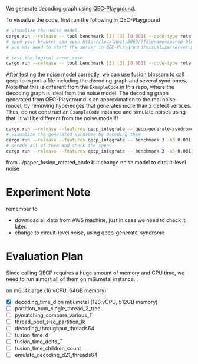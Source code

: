 

We generate decoding graph using [QEC-Playground](https://github.com/yuewuo/QEC-Playground).

To visualize the code, first run the following in QEC-Playground

```sh
# visualize the noise model.
cargo run --release -- tool benchmark [3] [3] [0.001] --code-type rotated-planar-code --noise-model stim-noise-model --decoder fusion -m10 --enable-visualizer --visualizer-filename sparse-blossom-noise-model.json
# open your browser can open http://localhost:8069/?filename=sparse-blossom-noise-model.json
# you may need to start the server in QEC-Playground/visualize/server.py

# test the logical error rate
cargo run --release -- tool benchmark [3] [3] [0.001] --code-type rotated-planar-code --noise-model stim-noise-model --decoder fusion -e1000
```

After testing the noise model correctly, we can use fusion blossom to call qecp to export a file including the decoding graph and several syndromes.
Note that this is different from the `ExampleCode` in this repo, where the decoding graph is ideal from the noise model.
The decoding graph generated from QEC-Playground is an approximation to the real noise model, by removing hyperedges that generates more than 2 defect vertices.
Thus, do not construct an `ExampleCode` instance and simulate noises using that. It will be different from the noise model!!!

```sh
cargo run --release --features qecp_integrate -- qecp-generate-syndrome [3] [3] [0.001] -m100 --code-type rotated-planar-code --noise-model stim-noise-model --fusion-blossom-syndrome-export-config '{"filename":"./tmp/test.syndromes","only_stab_z":true,"use_combined_probability":false}'
# visualize the generated syndrome by decoding them
cargo run --release --features qecp_integrate -- benchmark 3 -n3 0.001 -r1  --code-type error-pattern-reader --code-config '{"filename":"./tmp/test.syndromes"}' --primal-dual-type serial --verifier none --enable-visualizer
# decode all of them and check the speed
cargo run --release --features qecp_integrate -- benchmark 3 -n3 0.001 -r100  --code-type error-pattern-reader --code-config '{"filename":"./tmp/test.syndromes"}' --primal-dual-type serial --verifier none
```


from ../paper_fusion_rotated_code but change noise model to circuit-level noise

# Experiment Note

remember to 
- download all data from AWS machine, just in case we need to check it later.
- change to circuit-level noise, using qecp-generate-syndrome

# Evaluation Plan

Since calling QECP requires a huge amount of memory and CPU time, we need to run almost all of them on m6i.metal instance...

on m6i.4xlarge (16 vCPU, 64GB memory)
- [x] decoding_time_d
on m6i.metal (128 vCPU, 512GB memory)
- [ ] partition_num_single_thread_2_tree
- [ ] pymatching_compare_various_T
- [ ] thread_pool_size_partition_1k
- [ ] decoding_throughput_threads64
- [ ] fusion_time_d
- [ ] fusion_time_delta_T
- [ ] fusion_time_children_count
- [ ] emulate_decoding_d21_threads64
